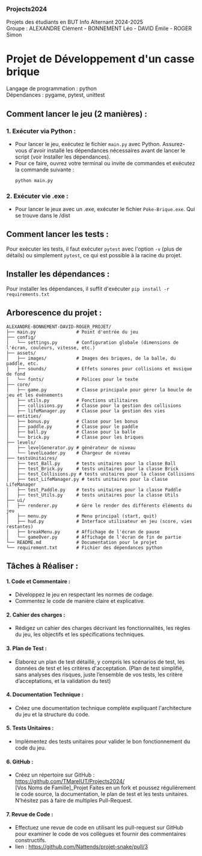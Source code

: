 ### Projects2024
Projets des étudiants en BUT Info Alternant 2024-2025  
Groupe : ALEXANDRE Clément - BONNEMENT Léo - DAVID Émile - ROGER Simon

# Projet de Développement d'un casse brique
Langage de programmation : python  
Dépendances : pygame, pytest, unittest

## Comment lancer le jeu (2 manières) :

### 1. Exécuter via Python :
- Pour lancer le jeu, exécutez le fichier `main.py` avec Python. Assurez-vous d'avoir installé les dépendances nécessaires avant de lancer le script (voir Installer les dépendances).
- Pour ce faire, ouvrez votre terminal ou invite de commandes et exécutez la commande suivante :
  ```bash
  python main.py

### 2. Exécuter vie .exe :
- Pour lancer le jeux avec un .exe, exécuter le fichier `Poke-Brique.exe`. Qui se trouve dans le /dist 

## Comment lancer les tests :
Pour exécuter les tests, il faut exécuter ```pytest``` avec l'option ```-v``` (plus de détails) ou simplement ```pytest```, ce qui est possible à la racine du projet.

## Installer les dépendances :
Pour installer les dépendances, il suffit d'exécuter ```pip install -r requirements.txt```

## Arborescence du projet :

```
ALEXANDRE-BONNEMENT-DAVID-ROGER_PROJET/
├── main.py               # Point d'entrée du jeu
├── config/
│   └── settings.py       # Configuration globale (dimensions de l'écran, couleurs, vitesse, etc.)
├── assets/
│   ├── images/           # Images des briques, de la balle, du paddle, etc.
│   ├── sounds/           # Effets sonores pour collisions et musique de fond
│   └── fonts/            # Polices pour le texte
├── core/
│   ├── game.py           # Classe principale pour gérer la boucle de jeu et les événements
│   ├── utils.py          # Fonctions utilitaires
│   ├── collisions.py     # Classe pour la gestion des collisions
│   ├── lifeManager.py    # Classe pour la gestion des vies
├── entities/
│   ├── bonus.py          # Classe pour les bonus
│   ├── paddle.py         # Classe pour le paddle
│   ├── ball.py           # Classe pour la balle
│   └── brick.py          # Classe pour les briques
├── levels/
│   ├── levelGenerator.py # générateur de niveau
│   └── levelLoader.py    # Chargeur de niveau
├── testsUnitaires/
│   ├── test_Ball.py      # tests unitaires pour la classe Ball
│   ├── test_Brick.py     # tests unitaires pour la classe Brick
│   ├── test_Collisions.py # tests unitaires pour la classe Collisions
│   ├── test_LifeManager.py # tests unitaires pour la classe LifeManager
│   ├── test_Paddle.py    # tests unitaires pour la classe Paddle
│   ├── test_Utils.py     # tests unitaires pour la classe Utils
├── ui/
│   ├── renderer.py       # Gère le render des différents éléments du jeu
│   ├── menu.py           # Menu principal (start, quit)
│   ├── hud.py            # Interface utilisateur en jeu (score, vies restantes)
│   ├── breakMenu.py      # Affichage de l'écran de pause
│   └── gameOver.py       # Affichage de l'écran de fin de partie
└── README.md             # Documentation pour le projet
└── requirement.txt       # Fichier des dépendances python
```

## Tâches à Réaliser :

#### 1.	Code et Commentaire :
-	Développez le jeu en respectant les normes de codage.
-	Commentez le code de manière claire et explicative.
#### 2.	Cahier des charges :
-	Rédigez un cahier des charges décrivant les fonctionnalités, les règles du jeu, les objectifs et les spécifications techniques.
#### 3.	Plan de Test :
-	Élaborez un plan de test détaillé, y compris les scénarios de test, les données de test et les critères d'acceptation. (Plan de test simplifié, sans analyses des risques, juste l’ensemble de vos tests, les critère d’acceptations, et la validation du test)
#### 4.	Documentation Technique :
-	Créez une documentation technique complète expliquant l'architecture du jeu et la structure du code.
#### 5.	Tests Unitaires :
-	Implémentez des tests unitaires pour valider le bon fonctionnement du code du jeu.
#### 6.	GitHub :
-	Créez un répertoire sur GitHub : https://github.com/TMareIUT/Projects2024/  
[Vos Noms de Famille]_Projet
Faites en un fork et poussez régulièrement le code source, la documentation, le plan de test et les tests unitaires. N’hésitez pas à faire de multiples Pull-Request.
#### 7.	Revue de Code :
-	Effectuez une revue de code en utilisant les pull-request sur GitHub pour examiner le code de vos collègues et fournir des commentaires constructifs.
-	lien : https://github.com/Nattends/projet-snake/pull/3
